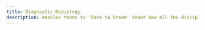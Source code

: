 ```yaml
---
title: Diagnostic Radiology
description: enables teams to 'Dare to Dream' about how all the disciplines can resonate and shape the solution
---
```

